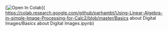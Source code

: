 [![Open In Colab](https://colab.research.google.com/assets/colab-badge.svg)](
https://colab.research.google.com/github/parhambt/Using-Linear-Algebra-in-simple-Image-Processing-for-Calc2/blob/master/Basics about Digital Images/Basics about Digital Images.ipynb)
